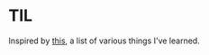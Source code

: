 TIL
===

Inspired by [this](https://github.com/jbranchaud/til), a list of various things I've learned.